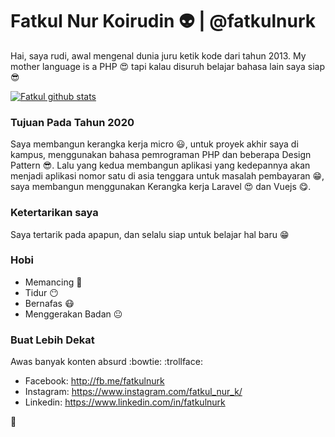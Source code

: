 
# Fatkul Nur Koirudin :alien: | @fatkulnurk
Hai, saya rudi, awal mengenal dunia juru ketik kode dari tahun 2013. My mother language is a PHP 😍 tapi kalau disuruh belajar bahasa lain saya siap :sunglasses:

[![Fatkul github stats](https://github-readme-stats.vercel.app/api?username=fatkulnurk)](https://github.com/fatkulnurk)

### Tujuan Pada Tahun 2020
Saya membangun kerangka kerja micro 😃, untuk proyek akhir saya di kampus, menggunakan bahasa pemrograman PHP dan beberapa Design Pattern 😎. Lalu yang kedua membangun aplikasi yang kedepannya akan menjadi aplikasi nomor satu di asia tenggara untuk masalah pembayaran 😁, saya membangun menggunakan Kerangka kerja Laravel 😍 dan Vuejs 😋.


### Ketertarikan saya
Saya tertarik pada apapun, dan selalu siap untuk belajar hal baru 😁

### Hobi
- Memancing :tropical_fish:
- Tidur :no_mouth:
- Bernafas :mask:
- Menggerakan Badan :neutral_face:

### Buat Lebih Dekat
Awas banyak konten absurd :bowtie:	:trollface:	
- Facebook: <http://fb.me/fatkulnurk>
- Instagram: <https://www.instagram.com/fatkul_nur_k/>
- Linkedin: <https://www.linkedin.com/in/fatkulnurk>

:tropical_fish:
